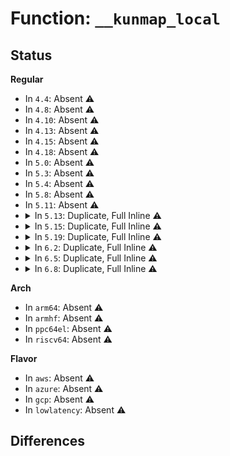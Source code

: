 # Function: <code>__kunmap_local</code>

## Status
<b>Regular</b>
<ul>
<li>
In <code>4.4</code>: Absent ⚠️
</li>
<li>
In <code>4.8</code>: Absent ⚠️
</li>
<li>
In <code>4.10</code>: Absent ⚠️
</li>
<li>
In <code>4.13</code>: Absent ⚠️
</li>
<li>
In <code>4.15</code>: Absent ⚠️
</li>
<li>
In <code>4.18</code>: Absent ⚠️
</li>
<li>
In <code>5.0</code>: Absent ⚠️
</li>
<li>
In <code>5.3</code>: Absent ⚠️
</li>
<li>
In <code>5.4</code>: Absent ⚠️
</li>
<li>
In <code>5.8</code>: Absent ⚠️
</li>
<li>
In <code>5.11</code>: Absent ⚠️
</li>
<li>
<details>
<summary>In <code>5.13</code>: Duplicate, Full Inline ⚠️</summary>

**Collision:** Static Duplication

**Inline:** Full

**Transformation:** False

**Instances:**

```
In fs/coredump.c (0)
Location: include/linux/highmem-internal.h:173
Inline: True
```
```
In fs/ext4/verity.c (0)
Location: include/linux/highmem-internal.h:173
Inline: True
```
```
In lib/iov_iter.c (0)
Location: include/linux/highmem-internal.h:173
Inline: True
```
</details>
</li>
<li>
<details>
<summary>In <code>5.15</code>: Duplicate, Full Inline ⚠️</summary>

**Collision:** Static Duplication

**Inline:** Full

**Transformation:** False

**Instances:**

```
In fs/coredump.c (0)
Location: include/linux/highmem-internal.h:184
Inline: True
```
```
In fs/iomap/buffered-io.c (0)
Location: include/linux/highmem-internal.h:184
Inline: True
```
```
In fs/ext4/verity.c (0)
Location: include/linux/highmem-internal.h:184
Inline: True
```
```
In block/bio.c (0)
Location: include/linux/highmem-internal.h:184
Inline: True
```
```
In block/blk-map.c (0)
Location: include/linux/highmem-internal.h:184
Inline: True
```
```
In block/bio-integrity.c (0)
Location: include/linux/highmem-internal.h:184
Inline: True
```
```
In block/t10-pi.c (0)
Location: include/linux/highmem-internal.h:184
Inline: True
```
```
In lib/iov_iter.c (0)
Location: include/linux/highmem-internal.h:184
Inline: True
```
</details>
</li>
<li>
<details>
<summary>In <code>5.19</code>: Duplicate, Full Inline ⚠️</summary>

**Collision:** Static Duplication

**Inline:** Full

**Transformation:** False

**Instances:**

```
In kernel/power/snapshot.c (0)
Location: include/linux/highmem-internal.h:200
Inline: True
```
```
In kernel/kexec_core.c (0)
Location: include/linux/highmem-internal.h:200
Inline: True
```
```
In kernel/events/uprobes.c (0)
Location: include/linux/highmem-internal.h:200
Inline: True
```
```
In mm/truncate.c (0)
Location: include/linux/highmem-internal.h:200
Inline: True
```
```
In mm/shmem.c (0)
Location: include/linux/highmem-internal.h:200
Inline: True
```
```
In mm/util.c (0)
Location: include/linux/highmem-internal.h:200
Inline: True
```
```
In mm/memory.c (0)
Location: include/linux/highmem-internal.h:200
Inline: True
```
```
In mm/page_alloc.c (0)
Location: include/linux/highmem-internal.h:200
Inline: True
```
```
In mm/ksm.c (0)
Location: include/linux/highmem-internal.h:200
Inline: True
```
```
In mm/khugepaged.c (0)
Location: include/linux/highmem-internal.h:200
Inline: True
```
```
In mm/secretmem.c (0)
Location: include/linux/highmem-internal.h:200
Inline: True
```
```
In fs/libfs.c (0)
Location: include/linux/highmem-internal.h:200
Inline: True
```
```
In fs/remap_range.c (0)
Location: include/linux/highmem-internal.h:200
Inline: True
```
```
In fs/buffer.c (0)
Location: include/linux/highmem-internal.h:200
Inline: True
```
```
In fs/direct-io.c (0)
Location: include/linux/highmem-internal.h:200
Inline: True
```
```
In fs/mpage.c (0)
Location: include/linux/highmem-internal.h:200
Inline: True
```
```
In fs/dax.c (0)
Location: include/linux/highmem-internal.h:200
Inline: True
```
```
In fs/coredump.c (0)
Location: include/linux/highmem-internal.h:200
Inline: True
```
```
In fs/iomap/buffered-io.c (0)
Location: include/linux/highmem-internal.h:200
Inline: True
```
```
In fs/ext4/inline.c (0)
Location: include/linux/highmem-internal.h:200
Inline: True
```
```
In fs/ext4/inode.c (0)
Location: include/linux/highmem-internal.h:200
Inline: True
```
```
In fs/ext4/move_extent.c (0)
Location: include/linux/highmem-internal.h:200
Inline: True
```
```
In fs/ext4/page-io.c (0)
Location: include/linux/highmem-internal.h:200
Inline: True
```
```
In fs/ext4/readpage.c (0)
Location: include/linux/highmem-internal.h:200
Inline: True
```
```
In fs/ext4/verity.c (0)
Location: include/linux/highmem-internal.h:200
Inline: True
```
```
In fs/hugetlbfs/inode.c (0)
Location: include/linux/highmem-internal.h:200
Inline: True
```
```
In fs/ecryptfs/mmap.c (0)
Location: include/linux/highmem-internal.h:200
Inline: True
```
```
In fs/fuse/dev.c (0)
Location: include/linux/highmem-internal.h:200
Inline: True
```
```
In fs/fuse/file.c (0)
Location: include/linux/highmem-internal.h:200
Inline: True
```
```
In fs/fuse/readdir.c (0)
Location: include/linux/highmem-internal.h:200
Inline: True
```
```
In fs/fuse/ioctl.c (0)
Location: include/linux/highmem-internal.h:200
Inline: True
```
```
In block/bio.c (0)
Location: include/linux/highmem-internal.h:200
Inline: True
```
```
In block/blk-map.c (0)
Location: include/linux/highmem-internal.h:200
Inline: True
```
```
In block/bio-integrity.c (0)
Location: include/linux/highmem-internal.h:200
Inline: True
```
```
In block/t10-pi.c (0)
Location: include/linux/highmem-internal.h:200
Inline: True
```
```
In lib/iov_iter.c (0)
Location: include/linux/highmem-internal.h:200
Inline: True
```
```
In drivers/xen/grant-table.c (0)
Location: include/linux/highmem-internal.h:200
Inline: True
```
```
In drivers/xen/balloon.c (0)
Location: include/linux/highmem-internal.h:200
Inline: True
```
```
In drivers/scsi/sd.c (0)
Location: include/linux/highmem-internal.h:200
Inline: True
```
</details>
</li>
<li>
<details>
<summary>In <code>6.2</code>: Duplicate, Full Inline ⚠️</summary>

**Collision:** Static Duplication

**Inline:** Full

**Transformation:** False

**Instances:**

```
In arch/x86/hyperv/hv_init.c (0)
Location: include/linux/highmem-internal.h:200
Inline: True
```
```
In arch/x86/kernel/cpu/sgx/encl.c (0)
Location: include/linux/highmem-internal.h:200
Inline: True
```
```
In arch/x86/kernel/cpu/sgx/ioctl.c (0)
Location: include/linux/highmem-internal.h:200
Inline: True
```
```
In arch/x86/kernel/cpu/sgx/main.c (0)
Location: include/linux/highmem-internal.h:200
Inline: True
```
```
In kernel/power/snapshot.c (0)
Location: include/linux/highmem-internal.h:200
Inline: True
```
```
In kernel/dma/swiotlb.c (0)
Location: include/linux/highmem-internal.h:200
Inline: True
```
```
In kernel/kexec_core.c (0)
Location: include/linux/highmem-internal.h:200
Inline: True
```
```
In kernel/events/uprobes.c (0)
Location: include/linux/highmem-internal.h:200
Inline: True
```
```
In mm/truncate.c (0)
Location: include/linux/highmem-internal.h:200
Inline: True
```
```
In mm/shmem.c (0)
Location: include/linux/highmem-internal.h:200
Inline: True
```
```
In mm/util.c (0)
Location: include/linux/highmem-internal.h:200
Inline: True
```
```
In mm/memory.c (0)
Location: include/linux/highmem-internal.h:200
Inline: True
```
```
In mm/page_alloc.c (0)
Location: include/linux/highmem-internal.h:200
Inline: True
```
```
In mm/ksm.c (0)
Location: include/linux/highmem-internal.h:200
Inline: True
```
```
In mm/migrate_device.c (0)
Location: include/linux/highmem-internal.h:200
Inline: True
```
```
In mm/khugepaged.c (0)
Location: include/linux/highmem-internal.h:200
Inline: True
```
```
In mm/secretmem.c (0)
Location: include/linux/highmem-internal.h:200
Inline: True
```
```
In mm/userfaultfd.c (0)
Location: include/linux/highmem-internal.h:200
Inline: True
```
```
In fs/exec.c (0)
Location: include/linux/highmem-internal.h:200
Inline: True
```
```
In fs/libfs.c (0)
Location: include/linux/highmem-internal.h:200
Inline: True
```
```
In fs/remap_range.c (0)
Location: include/linux/highmem-internal.h:200
Inline: True
```
```
In fs/buffer.c (0)
Location: include/linux/highmem-internal.h:200
Inline: True
```
```
In fs/direct-io.c (0)
Location: include/linux/highmem-internal.h:200
Inline: True
```
```
In fs/mpage.c (0)
Location: include/linux/highmem-internal.h:200
Inline: True
```
```
In fs/dax.c (0)
Location: include/linux/highmem-internal.h:200
Inline: True
```
```
In fs/verity/read_metadata.c (0)
Location: include/linux/highmem-internal.h:200
Inline: True
```
```
In fs/verity/verify.c (0)
Location: include/linux/highmem-internal.h:200
Inline: True
```
```
In fs/iomap/buffered-io.c (0)
Location: include/linux/highmem-internal.h:200
Inline: True
```
```
In fs/ext4/inline.c (0)
Location: include/linux/highmem-internal.h:200
Inline: True
```
```
In fs/ext4/inode.c (0)
Location: include/linux/highmem-internal.h:200
Inline: True
```
```
In fs/ext4/move_extent.c (0)
Location: include/linux/highmem-internal.h:200
Inline: True
```
```
In fs/ext4/page-io.c (0)
Location: include/linux/highmem-internal.h:200
Inline: True
```
```
In fs/ext4/readpage.c (0)
Location: include/linux/highmem-internal.h:200
Inline: True
```
```
In fs/ext4/verity.c (0)
Location: include/linux/highmem-internal.h:200
Inline: True
```
```
In fs/squashfs/file.c (0)
Location: include/linux/highmem-internal.h:200
Inline: True
```
```
In fs/squashfs/page_actor.c (0)
Location: include/linux/highmem-internal.h:200
Inline: True
```
```
In fs/squashfs/file_direct.c (0)
Location: include/linux/highmem-internal.h:200
Inline: True
```
```
In fs/hugetlbfs/inode.c (0)
Location: include/linux/highmem-internal.h:200
Inline: True
```
```
In fs/ecryptfs/mmap.c (0)
Location: include/linux/highmem-internal.h:200
Inline: True
```
```
In fs/fuse/dev.c (0)
Location: include/linux/highmem-internal.h:200
Inline: True
```
```
In fs/fuse/file.c (0)
Location: include/linux/highmem-internal.h:200
Inline: True
```
```
In fs/fuse/readdir.c (0)
Location: include/linux/highmem-internal.h:200
Inline: True
```
```
In fs/fuse/ioctl.c (0)
Location: include/linux/highmem-internal.h:200
Inline: True
```
```
In block/bio.c (0)
Location: include/linux/highmem-internal.h:200
Inline: True
```
```
In block/blk-map.c (0)
Location: include/linux/highmem-internal.h:200
Inline: True
```
```
In block/bio-integrity.c (0)
Location: include/linux/highmem-internal.h:200
Inline: True
```
```
In block/t10-pi.c (0)
Location: include/linux/highmem-internal.h:200
Inline: True
```
```
In lib/iov_iter.c (0)
Location: include/linux/highmem-internal.h:200
Inline: True
```
```
In drivers/xen/grant-table.c (0)
Location: include/linux/highmem-internal.h:200
Inline: True
```
```
In drivers/xen/balloon.c (0)
Location: include/linux/highmem-internal.h:200
Inline: True
```
```
In drivers/base/firmware_loader/main.c (0)
Location: include/linux/highmem-internal.h:200
Inline: True
```
```
In drivers/base/firmware_loader/sysfs.c (0)
Location: include/linux/highmem-internal.h:200
Inline: True
```
```
In drivers/scsi/sd.c (0)
Location: include/linux/highmem-internal.h:200
Inline: True
```
</details>
</li>
<li>
<details>
<summary>In <code>6.5</code>: Duplicate, Full Inline ⚠️</summary>

**Collision:** Static Duplication

**Inline:** Full

**Transformation:** False

**Instances:**

```
In arch/x86/hyperv/hv_init.c (0)
Location: include/linux/highmem-internal.h:203
Inline: True
```
```
In arch/x86/kernel/cpu/sgx/encl.c (0)
Location: include/linux/highmem-internal.h:203
Inline: True
```
```
In arch/x86/kernel/cpu/sgx/ioctl.c (0)
Location: include/linux/highmem-internal.h:203
Inline: True
```
```
In arch/x86/kernel/cpu/sgx/main.c (0)
Location: include/linux/highmem-internal.h:203
Inline: True
```
```
In kernel/power/snapshot.c (0)
Location: include/linux/highmem-internal.h:203
Inline: True
```
```
In kernel/dma/swiotlb.c (0)
Location: include/linux/highmem-internal.h:203
Inline: True
```
```
In kernel/module/decompress.c (0)
Location: include/linux/highmem-internal.h:203
Inline: True
```
```
In kernel/kexec_core.c (0)
Location: include/linux/highmem-internal.h:203
Inline: True
```
```
In kernel/trace/trace_events_user.c (0)
Location: include/linux/highmem-internal.h:203
Inline: True
```
```
In kernel/events/uprobes.c (0)
Location: include/linux/highmem-internal.h:203
Inline: True
```
```
In mm/truncate.c (0)
Location: include/linux/highmem-internal.h:203
Inline: True
```
```
In mm/shmem.c (0)
Location: include/linux/highmem-internal.h:203
Inline: True
```
```
In mm/util.c (0)
Location: include/linux/highmem-internal.h:203
Inline: True
```
```
In mm/memory.c (0)
Location: include/linux/highmem-internal.h:203
Inline: True
```
```
In mm/page_alloc.c (0)
Location: include/linux/highmem-internal.h:203
Inline: True
```
```
In mm/ksm.c (0)
Location: include/linux/highmem-internal.h:203
Inline: True
```
```
In mm/migrate_device.c (0)
Location: include/linux/highmem-internal.h:203
Inline: True
```
```
In mm/khugepaged.c (0)
Location: include/linux/highmem-internal.h:203
Inline: True
```
```
In mm/secretmem.c (0)
Location: include/linux/highmem-internal.h:203
Inline: True
```
```
In mm/userfaultfd.c (0)
Location: include/linux/highmem-internal.h:203
Inline: True
```
```
In fs/exec.c (0)
Location: include/linux/highmem-internal.h:203
Inline: True
```
```
In fs/libfs.c (0)
Location: include/linux/highmem-internal.h:203
Inline: True
```
```
In fs/remap_range.c (0)
Location: include/linux/highmem-internal.h:203
Inline: True
```
```
In fs/buffer.c (0)
Location: include/linux/highmem-internal.h:203
Inline: True
```
```
In fs/mpage.c (0)
Location: include/linux/highmem-internal.h:203
Inline: True
```
```
In fs/direct-io.c (0)
Location: include/linux/highmem-internal.h:203
Inline: True
```
```
In fs/dax.c (0)
Location: include/linux/highmem-internal.h:203
Inline: True
```
```
In fs/verity/read_metadata.c (0)
Location: include/linux/highmem-internal.h:203
Inline: True
```
```
In fs/verity/verify.c (0)
Location: include/linux/highmem-internal.h:203
Inline: True
```
```
In fs/iomap/buffered-io.c (0)
Location: include/linux/highmem-internal.h:203
Inline: True
```
```
In fs/ext4/inline.c (0)
Location: include/linux/highmem-internal.h:203
Inline: True
```
```
In fs/ext4/inode.c (0)
Location: include/linux/highmem-internal.h:203
Inline: True
```
```
In fs/ext4/move_extent.c (0)
Location: include/linux/highmem-internal.h:203
Inline: True
```
```
In fs/ext4/page-io.c (0)
Location: include/linux/highmem-internal.h:203
Inline: True
```
```
In fs/ext4/readpage.c (0)
Location: include/linux/highmem-internal.h:203
Inline: True
```
```
In fs/ext4/verity.c (0)
Location: include/linux/highmem-internal.h:203
Inline: True
```
```
In fs/squashfs/file.c (0)
Location: include/linux/highmem-internal.h:203
Inline: True
```
```
In fs/squashfs/page_actor.c (0)
Location: include/linux/highmem-internal.h:203
Inline: True
```
```
In fs/squashfs/file_direct.c (0)
Location: include/linux/highmem-internal.h:203
Inline: True
```
```
In fs/hugetlbfs/inode.c (0)
Location: include/linux/highmem-internal.h:203
Inline: True
```
```
In fs/ecryptfs/mmap.c (0)
Location: include/linux/highmem-internal.h:203
Inline: True
```
```
In fs/fuse/dev.c (0)
Location: include/linux/highmem-internal.h:203
Inline: True
```
```
In fs/fuse/file.c (0)
Location: include/linux/highmem-internal.h:203
Inline: True
```
```
In fs/fuse/readdir.c (0)
Location: include/linux/highmem-internal.h:203
Inline: True
```
```
In fs/fuse/ioctl.c (0)
Location: include/linux/highmem-internal.h:203
Inline: True
```
```
In crypto/scatterwalk.c (0)
Location: include/linux/highmem-internal.h:203
Inline: True
```
```
In crypto/skcipher.c (0)
Location: include/linux/highmem-internal.h:203
Inline: True
```
```
In crypto/ahash.c (0)
Location: include/linux/highmem-internal.h:203
Inline: True
```
```
In crypto/shash.c (0)
Location: include/linux/highmem-internal.h:203
Inline: True
```
```
In block/bio.c (0)
Location: include/linux/highmem-internal.h:203
Inline: True
```
```
In block/blk-map.c (0)
Location: include/linux/highmem-internal.h:203
Inline: True
```
```
In block/bio-integrity.c (0)
Location: include/linux/highmem-internal.h:203
Inline: True
```
```
In block/t10-pi.c (0)
Location: include/linux/highmem-internal.h:203
Inline: True
```
```
In lib/iov_iter.c (0)
Location: include/linux/highmem-internal.h:203
Inline: True
```
```
In drivers/xen/grant-table.c (0)
Location: include/linux/highmem-internal.h:203
Inline: True
```
```
In drivers/xen/balloon.c (0)
Location: include/linux/highmem-internal.h:203
Inline: True
```
```
In drivers/base/firmware_loader/main.c (0)
Location: include/linux/highmem-internal.h:203
Inline: True
```
```
In drivers/base/firmware_loader/sysfs.c (0)
Location: include/linux/highmem-internal.h:203
Inline: True
```
```
In drivers/scsi/sd.c (0)
Location: include/linux/highmem-internal.h:203
Inline: True
```
```
In net/core/skbuff.c (0)
Location: include/linux/highmem-internal.h:203
Inline: True
```
</details>
</li>
<li>
<details>
<summary>In <code>6.8</code>: Duplicate, Full Inline ⚠️</summary>

**Collision:** Static Duplication

**Inline:** Full

**Transformation:** False

**Instances:**

```
In arch/x86/hyperv/hv_init.c (0)
Location: include/linux/highmem-internal.h:203
Inline: True
```
```
In arch/x86/kernel/cpu/sgx/encl.c (0)
Location: include/linux/highmem-internal.h:203
Inline: True
```
```
In arch/x86/kernel/cpu/sgx/ioctl.c (0)
Location: include/linux/highmem-internal.h:203
Inline: True
```
```
In arch/x86/kernel/cpu/sgx/main.c (0)
Location: include/linux/highmem-internal.h:203
Inline: True
```
```
In arch/x86/kernel/crash.c (0)
Location: include/linux/highmem-internal.h:203
Inline: True
```
```
In kernel/power/snapshot.c (0)
Location: include/linux/highmem-internal.h:203
Inline: True
```
```
In kernel/dma/swiotlb.c (0)
Location: include/linux/highmem-internal.h:203
Inline: True
```
```
In kernel/module/decompress.c (0)
Location: include/linux/highmem-internal.h:203
Inline: True
```
```
In kernel/crash_core.c (0)
Location: include/linux/highmem-internal.h:203
Inline: True
```
```
In kernel/kexec_core.c (0)
Location: include/linux/highmem-internal.h:203
Inline: True
```
```
In kernel/trace/trace_events_user.c (0)
Location: include/linux/highmem-internal.h:203
Inline: True
```
```
In kernel/events/uprobes.c (0)
Location: include/linux/highmem-internal.h:203
Inline: True
```
```
In mm/truncate.c (0)
Location: include/linux/highmem-internal.h:203
Inline: True
```
```
In mm/shmem.c (0)
Location: include/linux/highmem-internal.h:203
Inline: True
```
```
In mm/util.c (0)
Location: include/linux/highmem-internal.h:203
Inline: True
```
```
In mm/memory.c (0)
Location: include/linux/highmem-internal.h:203
Inline: True
```
```
In mm/page_alloc.c (0)
Location: include/linux/highmem-internal.h:203
Inline: True
```
```
In mm/swapfile.c (0)
Location: include/linux/highmem-internal.h:203
Inline: True
```
```
In mm/zswap.c (0)
Location: include/linux/highmem-internal.h:203
Inline: True
```
```
In mm/ksm.c (0)
Location: include/linux/highmem-internal.h:203
Inline: True
```
```
In mm/page_poison.c (0)
Location: include/linux/highmem-internal.h:203
Inline: True
```
```
In mm/migrate_device.c (0)
Location: include/linux/highmem-internal.h:203
Inline: True
```
```
In mm/khugepaged.c (0)
Location: include/linux/highmem-internal.h:203
Inline: True
```
```
In mm/secretmem.c (0)
Location: include/linux/highmem-internal.h:203
Inline: True
```
```
In mm/userfaultfd.c (0)
Location: include/linux/highmem-internal.h:203
Inline: True
```
```
In fs/exec.c (0)
Location: include/linux/highmem-internal.h:203
Inline: True
```
```
In fs/libfs.c (0)
Location: include/linux/highmem-internal.h:203
Inline: True
```
```
In fs/remap_range.c (0)
Location: include/linux/highmem-internal.h:203
Inline: True
```
```
In fs/buffer.c (0)
Location: include/linux/highmem-internal.h:203
Inline: True
```
```
In fs/mpage.c (0)
Location: include/linux/highmem-internal.h:203
Inline: True
```
```
In fs/direct-io.c (0)
Location: include/linux/highmem-internal.h:203
Inline: True
```
```
In fs/dax.c (0)
Location: include/linux/highmem-internal.h:203
Inline: True
```
```
In fs/verity/read_metadata.c (0)
Location: include/linux/highmem-internal.h:203
Inline: True
```
```
In fs/verity/verify.c (0)
Location: include/linux/highmem-internal.h:203
Inline: True
```
```
In fs/coredump.c (0)
Location: include/linux/highmem-internal.h:203
Inline: True
```
```
In fs/iomap/buffered-io.c (0)
Location: include/linux/highmem-internal.h:203
Inline: True
```
```
In fs/ext4/inline.c (0)
Location: include/linux/highmem-internal.h:203
Inline: True
```
```
In fs/ext4/inode.c (0)
Location: include/linux/highmem-internal.h:203
Inline: True
```
```
In fs/ext4/move_extent.c (0)
Location: include/linux/highmem-internal.h:203
Inline: True
```
```
In fs/ext4/page-io.c (0)
Location: include/linux/highmem-internal.h:203
Inline: True
```
```
In fs/ext4/readpage.c (0)
Location: include/linux/highmem-internal.h:203
Inline: True
```
```
In fs/ext4/verity.c (0)
Location: include/linux/highmem-internal.h:203
Inline: True
```
```
In fs/jbd2/transaction.c (0)
Location: include/linux/highmem-internal.h:203
Inline: True
```
```
In fs/jbd2/commit.c (0)
Location: include/linux/highmem-internal.h:203
Inline: True
```
```
In fs/jbd2/journal.c (0)
Location: include/linux/highmem-internal.h:203
Inline: True
```
```
In fs/squashfs/file.c (0)
Location: include/linux/highmem-internal.h:203
Inline: True
```
```
In fs/squashfs/page_actor.c (0)
Location: include/linux/highmem-internal.h:203
Inline: True
```
```
In fs/squashfs/file_direct.c (0)
Location: include/linux/highmem-internal.h:203
Inline: True
```
```
In fs/hugetlbfs/inode.c (0)
Location: include/linux/highmem-internal.h:203
Inline: True
```
```
In fs/ecryptfs/mmap.c (0)
Location: include/linux/highmem-internal.h:203
Inline: True
```
```
In fs/ecryptfs/read_write.c (0)
Location: include/linux/highmem-internal.h:203
Inline: True
```
```
In fs/ecryptfs/crypto.c (0)
Location: include/linux/highmem-internal.h:203
Inline: True
```
```
In fs/fuse/dev.c (0)
Location: include/linux/highmem-internal.h:203
Inline: True
```
```
In fs/fuse/file.c (0)
Location: include/linux/highmem-internal.h:203
Inline: True
```
```
In fs/fuse/readdir.c (0)
Location: include/linux/highmem-internal.h:203
Inline: True
```
```
In fs/fuse/ioctl.c (0)
Location: include/linux/highmem-internal.h:203
Inline: True
```
```
In crypto/scatterwalk.c (0)
Location: include/linux/highmem-internal.h:203
Inline: True
```
```
In crypto/skcipher.c (0)
Location: include/linux/highmem-internal.h:203
Inline: True
```
```
In crypto/ahash.c (0)
Location: include/linux/highmem-internal.h:203
Inline: True
```
```
In block/bio.c (0)
Location: include/linux/highmem-internal.h:203
Inline: True
```
```
In block/blk-map.c (0)
Location: include/linux/highmem-internal.h:203
Inline: True
```
```
In block/bio-integrity.c (0)
Location: include/linux/highmem-internal.h:203
Inline: True
```
```
In block/t10-pi.c (0)
Location: include/linux/highmem-internal.h:203
Inline: True
```
```
In lib/iov_iter.c (0)
Location: include/linux/highmem-internal.h:203
Inline: True
```
```
In drivers/xen/grant-table.c (0)
Location: include/linux/highmem-internal.h:203
Inline: True
```
```
In drivers/xen/balloon.c (0)
Location: include/linux/highmem-internal.h:203
Inline: True
```
```
In drivers/iommu/iommufd/iova_bitmap.c (0)
Location: include/linux/highmem-internal.h:203
Inline: True
```
```
In drivers/base/firmware_loader/main.c (0)
Location: include/linux/highmem-internal.h:203
Inline: True
```
```
In drivers/base/firmware_loader/sysfs.c (0)
Location: include/linux/highmem-internal.h:203
Inline: True
```
```
In drivers/scsi/sd.c (0)
Location: include/linux/highmem-internal.h:203
Inline: True
```
```
In net/core/skbuff.c (0)
Location: include/linux/highmem-internal.h:203
Inline: True
```
```
In net/core/datagram.c (0)
Location: include/linux/highmem-internal.h:203
Inline: False
```
```
In net/xdp/xsk.c (0)
Location: include/linux/highmem-internal.h:203
Inline: True
```
</details>
</li>
</ul>
<b>Arch</b>
<ul>
<li>
In <code>arm64</code>: Absent ⚠️
</li>
<li>
In <code>armhf</code>: Absent ⚠️
</li>
<li>
In <code>ppc64el</code>: Absent ⚠️
</li>
<li>
In <code>riscv64</code>: Absent ⚠️
</li>
</ul>
<b>Flavor</b>
<ul>
<li>
In <code>aws</code>: Absent ⚠️
</li>
<li>
In <code>azure</code>: Absent ⚠️
</li>
<li>
In <code>gcp</code>: Absent ⚠️
</li>
<li>
In <code>lowlatency</code>: Absent ⚠️
</li>
</ul>

## Differences
